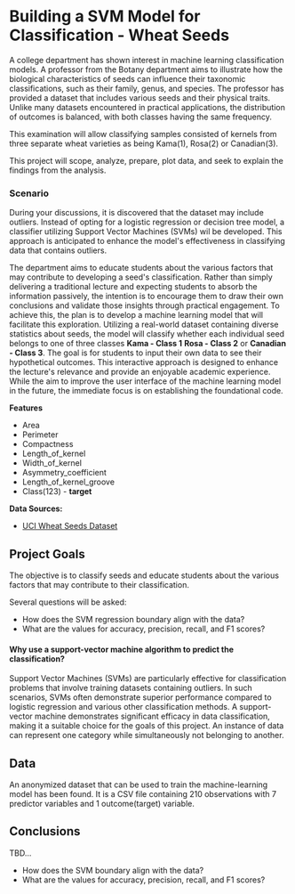 # Building a SVM Model for Classification - Wheat Seeds
A college department has shown interest in machine learning classification models. A professor from the Botany department aims to illustrate how the biological characteristics of seeds can influence their taxonomic classifications, such as their family, genus, and species. The professor has provided a dataset that includes various seeds and their physical traits. Unlike many datasets encountered in practical applications, the distribution of outcomes is balanced, with both classes having the same frequency. 

This examination will allow classifying  samples consisted of kernels from three separate wheat varieties as being  Kama(1), Rosa(2) or Canadian(3).

This project will scope, analyze, prepare, plot data, and seek to explain the findings from the analysis.

### Scenario
During your discussions, it is discovered that the dataset may include outliers. Instead of opting for a logistic regression or decision tree model, a classifier utilizing Support Vector Machines (SVMs) wil be developed. This approach is anticipated to enhance the model's effectiveness in classifying data that contains outliers.

The department aims to educate students about the various factors that may contribute to developing a seed's classification. Rather than simply delivering a traditional lecture and expecting students to absorb the information passively, the intention is to encourage them to draw their own conclusions and validate those insights through practical engagement. To achieve this, the plan is to develop a machine learning model that will facilitate this exploration. Utilizing a real-world dataset containing diverse statistics about seeds, the model will classify whether each individual seed belongs to one of three classes **Kama - Class 1** **Rosa - Class 2** or **Canadian - Class 3**. The goal is for students to input their own data to see their hypothetical outcomes. This interactive approach is designed to enhance the lecture's relevance and provide an enjoyable academic experience. While the aim to improve the user interface of the machine learning model in the future, the immediate focus is on establishing the foundational code.

**Features**

- Area
- Perimeter
- Compactness
- Length_of_kernel
- Width_of_kernel
- Asymmetry_coefficient
- Length_of_kernel_groove
- Class(123) - **target**

**Data Sources:**

- [UCI Wheat Seeds Dataset](https://archive.ics.uci.edu/ml/machine-learning-databases/00236/seeds_dataset.txt)
  

## Project Goals
The objective is to classify seeds and educate students about the various factors that may contribute to their classification. 

Several questions will be asked:

- How does the SVM regression boundary align with the data?
- What are the values for accuracy, precision, recall, and F1 scores?

#### Why use a support-vector machine algorithm to predict the classification?
Support Vector Machines (SVMs) are particularly effective for classification problems that involve training datasets containing outliers. In such scenarios, SVMs often demonstrate superior performance compared to logistic regression and various other classification methods.  A support-vector machine demonstrates significant efficacy in data classification, making it a suitable choice for the goals of this project. An instance of data can represent one category while simultaneously not belonging to another.


## Data
An anonymized dataset that can be used to train the machine-learning model has been found. It is a CSV file containing 210 observations with 7 predictor variables and 1 outcome(target) variable.  


## Conclusions
TBD...

- How does the SVM boundary align with the data?
- What are the values for accuracy, precision, recall, and F1 scores?
